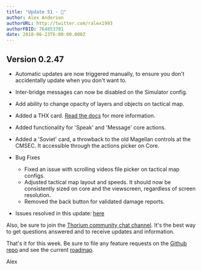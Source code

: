 ```yaml
---
title: "Update 51 - 🔋"
author: Alex Anderson
authorURL: http://twitter.com/ralex1993
authorFBID: 764853781
date: 2018-06-23T6:00:00.000Z
---
```


## Version 0.2.47

- Automatic updates are now triggered manually, to ensure you don't accidentally
  update when you don't want to.
- Inter-bridge messages can now be disabled on the Simulator config.
- Add ability to change opacity of layers and objects on tactical map.
- Added a THX card. [Read the docs](/docs/card_thx) for more information.
- Added functionality for 'Speak' and 'Message' core actions.
- Added a 'Soviet' card, a throwback to the old Magellan controls at the CMSEC.
  It accessible through the actions picker on Core.

- Bug Fixes
  - Fixed an issue with scrolling videos file picker on tactical map configs.
  - Adjusted tactical map layout and speeds. It should now be consistently sized
    on core and the viewscreen, regardless of screen resolution.
  - Removed the back button for validated damage reports.

* Issues resolved in this update:
  [here](https://github.com/Thorium-Sim/thorium/issues?utf8=✓&q=is%3Aissue+is%3Aclosed+closed%3A2018-06-19..2018-06-23)

Also, be sure to join the
[Thorium community chat channel](https://discord.gg/UvxTQZz). It's the best way
to get questions answered and to receive updates and information.

That's it for this week. Be sure to file any feature requests on the
[Github repo](https://github.com/Thorium-Sim/thorium/issues) and see the current
[roadmap](https://github.com/Thorium-Sim/thorium/projects/2).

Alex
